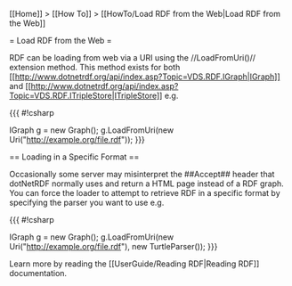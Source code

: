 [[Home]] > [[How To]] > [[HowTo/Load RDF from the Web|Load RDF from the Web]]

= Load RDF from the Web =

RDF can be loading from web via a URI using the //LoadFromUri()// extension method.  This method exists for both [[http://www.dotnetrdf.org/api/index.asp?Topic=VDS.RDF.IGraph|IGraph]] and [[http://www.dotnetrdf.org/api/index.asp?Topic=VDS.RDF.ITripleStore|ITripleStore]] e.g.

{{{
#!csharp

IGraph g = new Graph();
g.LoadFromUri(new Uri("http://example.org/file.rdf"));
}}}

== Loading in a Specific Format ==

Occasionally some server may misinterpret the ##Accept## header that dotNetRDF normally uses and return a HTML page instead of a RDF graph.  You can force the loader to attempt to retrieve RDF in a specific format by specifying the parser you want to use e.g.

{{{
#!csharp

IGraph g = new Graph();
g.LoadFromUri(new Uri("http://example.org/file.rdf"), new TurtleParser());
}}}

Learn more by reading the [[UserGuide/Reading RDF|Reading RDF]] documentation.
